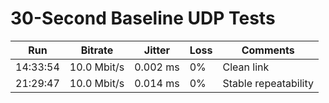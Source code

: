 # 30-Second Baseline UDP Tests
| Run | Bitrate | Jitter | Loss | Comments |
|------|----------|----------|--------|----------|
| 14:33:54 | 10.0 Mbit/s | 0.002 ms | 0% | Clean link |
| 21:29:47 | 10.0 Mbit/s | 0.014 ms | 0% | Stable repeatability |
